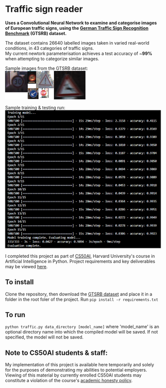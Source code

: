 # Traffic sign reader
**Uses a Convolutional Neural Network to examine and categorise images of European traffic signs, using the [German Traffic Sign Recognition Benchmark](https://benchmark.ini.rub.de/?section=gtsrb&subsection=news) (GTSRB) dataset.**

The dataset contains 26640 labelled images taken in varied real-world conditions, in 43 categories of traffic signs.<br/>
My current newtork parameterisation achieves a test accuracy of ~**99%** when attempting to categorize similar images.

Sample images from the GTSRB dataset:<br/>
![Sample images from the GTSRB dataset](./dataset-sample.png)

Sample training & testing run:<br/>
![Screenshot of Traffic Sign Reader terminal output](./screenshot.png)

I completed this project as part of [CS50AI](https://cs50.harvard.edu/ai/2020/), Harvard University's course in Artificial Intelligence in Python. Project requirements and key deliverables may be viewed [here](https://cs50.harvard.edu/ai/2020/projects/5/traffic/).

## To install
Clone the repository, then download the [GTSRB dataset](https://cdn.cs50.net/ai/2020/x/projects/5/gtsrb.zip) and place it in a folder in the root foler of the project.
Run `pip install -r requirements.txt`

## To run
`python traffic.py data_directory [model_name]`
where 'model_name' is an optional directory name into which the compiled model will be saved. If not specified, the model will not be saved.

## Note to CS50AI students & staff:
My implementation of this project is available here temporarily and solely for the purposes of demonstrating my abilities to potential employers. Viewing of this material by currently enrolled CS50AI students may constitute a violation of the course's [academic honesty policy](https://cs50.harvard.edu/ai/2020/honesty/).